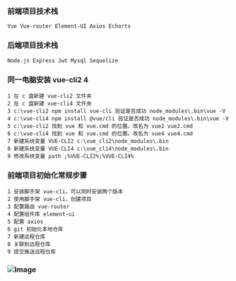 ### 前端项目技术栈

```
Vue Vue-router Element-UI Axios Echarts
```

### 后端项目技术栈

```
Node.js Express Jwt Mysql Sequelize
```

### 同一电脑安装 vue-cli2 4

```
1 在 c 盘新建 vue-cli2 文件夹
2 在 c 盘新建 vue-cli4 文件夹
3 c:\vue-cli2 npm install vue-cli 验证是否成功 node_modules\.bin\vue -V
4 c:\vue-cli4 npm install @vue/cli 验证是否成功 node_modules\.bin\vue -V
5 c:\vue-cli2 找到 vue 和 vue.cmd 的位置。改名为 vue2 vue2.cmd
6 c:\vue-cli4 找到 vue 和 vue.cmd 的位置。改名为 vue4 vue4.cmd
7 新建系统变量 VUE-CLI2 c:\vue_cli2\node_modules\.bin
8 新建系统变量 VUE-CLI4 c:\vue_cli4\node_modules\.bin
9 修改系统变量 path ;%VUE-CLI2%;%VUE-CLI4%
```

### 前端项目初始化常规步骤

```
1 安装脚手架 vue-cli，可以同时安装两个版本
2 使用脚手架 vue-cli，创建项目
3 配置路由 vue-router
4 配置组件库 element-ui
5 配置 axios
6 git 初始化本地仓库
7 新建远程仓库
8 关联到远程仓库
9 提交推送远程仓库
```

### ![Image](https://www.baidu.com/img/bd_logo1.png)
